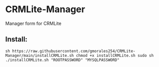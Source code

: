 # CRMLite-Manager
Manager form for CRMLite

## Install:
`sh
https://raw.githubusercontent.com/gmorales254/CRMLite-Manager/main/installCRMLite.sh
chmod +x installCRMLite.sh
sudo sh ./installCRMLite.sh "ROOTPASSWORD" "MYSQLPASSWORD"
`

